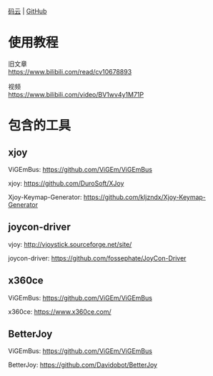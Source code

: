 [码云](https://gitee.com/kljzndx/joycon-tools-package) | [GitHub](https://github.com/kljzndx/joycon-tools-package)

# 使用教程

旧文章  
https://www.bilibili.com/read/cv10678893

视频  
https://www.bilibili.com/video/BV1wv4y1M71P

# 包含的工具

## xjoy

ViGEmBus: https://github.com/ViGEm/ViGEmBus

xjoy: https://github.com/DuroSoft/XJoy

Xjoy-Keymap-Generator: https://github.com/kljzndx/Xjoy-Keymap-Generator

## joycon-driver

vjoy: http://vjoystick.sourceforge.net/site/

joycon-driver: https://github.com/fossephate/JoyCon-Driver

## x360ce

ViGEmBus: https://github.com/ViGEm/ViGEmBus

x360ce: https://www.x360ce.com/

## BetterJoy

ViGEmBus: https://github.com/ViGEm/ViGEmBus

BetterJoy: https://github.com/Davidobot/BetterJoy